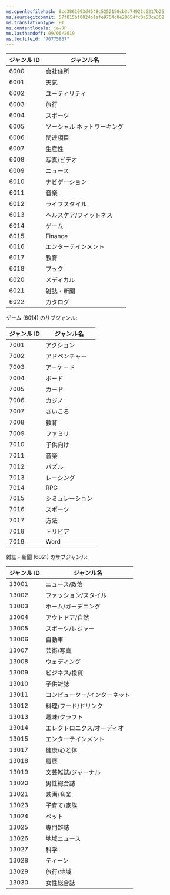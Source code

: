 ```yaml
---
ms.openlocfilehash: 8cd3861093d4548c5252150cb3c74921c6217b25
ms.sourcegitcommit: 57f815bf0024b1afe9754c0e28054fc0a53ce302
ms.translationtype: HT
ms.contentlocale: ja-JP
ms.lasthandoff: 09/06/2019
ms.locfileid: "70775867"
---
```

|ジャンル ID|ジャンル名|
|---|---|
|6000|会社住所|
|6001|天気|
|6002|ユーティリティ|
|6003|旅行|
|6004|スポーツ|
|6005|ソーシャル ネットワーキング|
|6006|関連項目|
|6007|生産性|
|6008|写真/ビデオ|
|6009|ニュース|
|6010|ナビゲーション|
|6011|音楽|
|6012|ライフスタイル|
|6013|ヘルスケア/フィットネス|
|6014|ゲーム|
|6015|Finance|
|6016|エンターテインメント|
|6017|教育|
|6018|ブック|
|6020|メディカル|
|6021|雑誌・新聞|
|6022|カタログ|

ゲーム (6014) のサブジャンル:

|ジャンル ID|ジャンル名|
|---|---|
|7001|アクション|
|7002|アドベンチャー|
|7003|アーケード|
|7004|ボード|
|7005|カード|
|7006|カジノ|
|7007|さいころ|
|7008|教育|
|7009|ファミリ|
|7010|子供向け|
|7011|音楽|
|7012|パズル|
|7013|レーシング|
|7014|RPG|
|7015|シミュレーション|
|7016|スポーツ|
|7017|方法|
|7018|トリビア|
|7019|Word|

雑誌・新聞 (6021) のサブジャンル:

|ジャンル ID|ジャンル名|
|---|---|
|13001|ニュース/政治|
|13002|ファッション/スタイル|
|13003|ホーム/ガーデニング|
|13004|アウトドア/自然|
|13005|スポーツ/レジャー|
|13006|自動車|
|13007|芸術/写真|
|13008|ウェディング|
|13009|ビジネス/投資|
|13010|子供雑誌|
|13011|コンピューター/インターネット|
|13012|料理/フード/ドリンク|
|13013|趣味/クラフト|
|13014|エレクトロニクス/オーディオ|
|13015|エンターテインメント|
|13017|健康/心と体|
|13018|履歴|
|13019|文芸雑誌/ジャーナル|
|13020|男性総合誌|
|13021|映画/音楽|
|13023|子育て/家族|
|13024|ペット|
|13025|専門雑誌|
|13026|地域ニュース|
|13027|科学|
|13028|ティーン|
|13029|旅行/地域|
|13030|女性総合誌|
